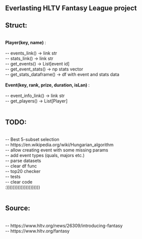 Everlasting HLTV Fantasy League project
--------------------------------------------
<h2> Struct: </h1> <br />
<b> Player(key, name) </b>: <br />
<br />
-- events_link() -> link str <br />
-- stats_link() -> link str <br />
-- get_events() -> List[event id] <br />
-- get_event_stats() -> np stats vector <br />
-- get_stats_dataframe() -> df with event and stats data <br />
<br />
<b> Event(key, rank, prize, duration, isLan) </b>: <br />
<br />
-- event_info_link() -> link str <br />
-- get_players() -> List[Player] <br />
<br />


<h2> TODO: </h2> <br />
-- Best 5-subset selection <br />
-- https://en.wikipedia.org/wiki/Hungarian_algorithm <br />
-- allow creating event with some missing params <br />
-- add event types (quals, majors etc.) <br />
-- parse datasets <br />
-- clear df func <br />
-- top20 checker <br />
-- tests <br />
-- clear code <br />
:))))))))))))))))))))) <br />
<br />
<h2> Source: </h2> <br />
-- https://www.hltv.org/news/26309/introducing-fantasy <br />
-- https://www.hltv.org/fantasy
